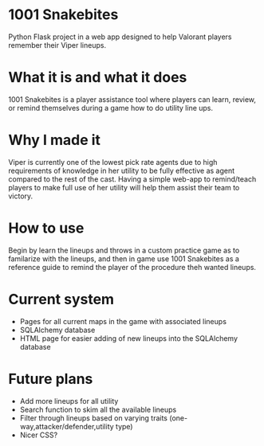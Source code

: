 # 1001 Snakebites
Python Flask project in a web app designed to help Valorant players remember their Viper lineups.
# What it is and what it does
1001 Snakebites is a player assistance tool where players can learn, review, or remind themselves during a game how to do utility line ups. 
# Why I made it
Viper is currently one of the lowest pick rate agents due to high requirements of knowledge in her utility to be fully effective as agent compared to the rest of the cast. Having a simple web-app to remind/teach players to make full use of her utility will help them assist their team to victory.
# How to use
Begin by learn the lineups and throws in a custom practice game as to familarize with the lineups, and then in game use 1001 Snakebites as a reference guide to remind the player of the procedure theh wanted lineups.
# Current system
- Pages for all current maps in the game with associated lineups
- SQLAlchemy database
- HTML page for easier adding of new lineups into the SQLAlchemy database
# Future plans
- Add more lineups for all utility
- Search function to skim all the available lineups
- Filter through lineups based on varying traits (one-way,attacker/defender,utility type)
- Nicer CSS?
